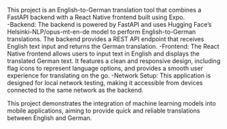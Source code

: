 This project is an English-to-German translation tool that combines a FastAPI backend with a React Native frontend built using Expo.  
-Backend: The backend is powered by FastAPI and uses Hugging Face’s Helsinki-NLP/opus-mt-en-de model to perform English-to-German translations. The backend provides a REST API endpoint that receives English text input and returns the German translation.
-Frontend: The React Native frontend allows users to input text in English and displays the translated German text. It features a clean and responsive design, including flag icons to represent language options, and provides a smooth user experience for translating on the go.
-Network Setup: This application is designed for local network testing, making it accessible from devices connected to the same network as the backend.

This project demonstrates the integration of machine learning models into mobile applications, aiming to provide quick and reliable translations between English and German.